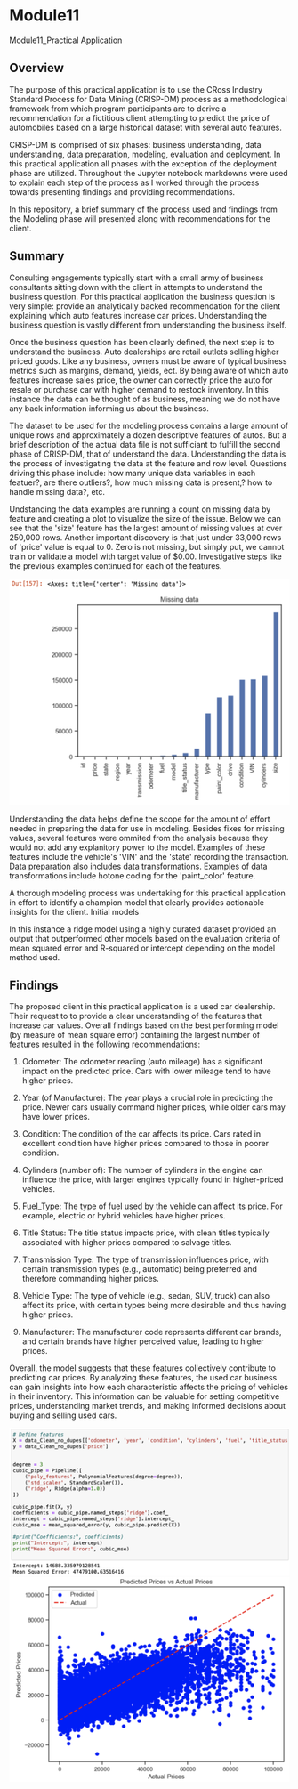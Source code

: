 # Module11
Module11_Practical Application

## Overview
The purpose of this practical application is to use the CRoss Industry Standard Process for Data Mining (CRISP-DM) process as a methodological framework from which program participants are to derive a recommendation for a fictitious client attempting to predict the price of automobiles based on a large historical dataset with several auto features.

CRISP-DM is comprised of six phases: business understanding, data understanding, data preparation, modeling, evaluation and deployment. In this practical application all phases with the exception of the deployment phase are utilized. Throughout the Jupyter notebook markdowns were used to explain each step of the process as I worked through the process towards presenting findings and providing recommendations.

In this repository, a brief summary of the process used and findings from the Modeling phase will presented along with recommendations for the client.

## Summary
Consulting engagements typically start with a small army of business consultants sitting down with the client in attempts to understand the business question. For this practical application the business question is very simple: provide an analytically backed recommendation for the client explaining which auto features increase car prices. Understanding the business question is vastly different from understanding the business itself.

Once the business question has been clearly defined, the next step is to understand the business. Auto dealerships are retail outlets selling higher priced goods. Like any business, owners must be aware of typical business metrics such as margins, demand, yields, ect. By being aware of which auto features increase sales price, the owner can correctly price the auto for resale or purchase car with higher demand to restock inventory. In this instance the data can be thought of as business, meaning we do not have any back information informing us about the business. 

The dataset to be used for the modeling process contains a large amount of unique rows and approximately a dozen descriptive features of autos. But a brief description of the actual data file is not sufficiant to fulfill the second phase of CRISP-DM, that of understand the data. Understanding the data is the process of investigating the data at the feature and row level. Questions driving this phase include: how many unique data variables in each featuer?, are there outliers?, how much missing data is present,? how to handle missing data?, etc. 

Undstanding the data examples are running a count on missing data by feature and creating a plot to visualize the size of the issue. Below we can see that the 'size' feature has the largest amount of missing values at over 250,000 rows. Another important discovery is that just under 33,000 rows of 'price' value is equal to 0. Zero is not missing, but simply put, we cannot train or validate a model with target value of $0.00. Investigative steps like the previous examples continued for each of the features.

![GitHub Test](MissingData.png)

Understanding the data helps define the scope for the amount of effort needed in preparing the data for use in modeling. Besides fixes for missing values, several features were ommited from the analysis because they would not add any explanitory power to the model. Examples of these features include the vehicle's 'VIN' and the 'state' recording the transaction. Data preparation also includes data transformations. Examples of data transformations include hotone coding for the 'paint_color' feature.

A thorough modeling process was undertaking for this practical application in effort to identify a champion model that clearly provides actionable insights for the client. 
Initial models

In this instance a ridge model using a highly curated dataset provided an output that outperformed other models based on the evaluation criteria of mean squared error and R-squared or intercept depending on the model method used.

## Findings
The proposed client in this practical application is a used car dealership. Their request to to provide a clear understanding of the features that increase car values. Overall findings based on the best performing model (by measure of mean square error) containing the largest number of features resulted in the following recommendations:

1. Odometer: The odometer reading (auto mileage) has a significant impact on the predicted price. Cars with lower mileage tend to have higher prices.

2. Year (of Manufacture): The year plays a crucial role in predicting the price. Newer cars usually command higher prices, while older cars may have lower prices.

3. Condition: The condition of the car affects its price. Cars rated in excellent condition have higher prices compared to those in poorer condition.

4. Cylinders (number of): The number of cylinders in the engine can influence the price, with larger engines typically found in higher-priced vehicles.

5. Fuel_Type: The type of fuel used by the vehicle can affect its price. For example, electric or hybrid vehicles have higher prices.

6. Title Status: The title status impacts price, with clean titles typically associated with higher prices compared to salvage titles.

7. Transmission Type: The type of transmission influences price, with certain transmission types (e.g., automatic) being preferred and therefore commanding higher prices.

8. Vehicle Type: The type of vehicle (e.g., sedan, SUV, truck) can also affect its price, with certain types being more desirable and thus having higher prices.

9. Manufacturer: The manufacturer code represents different car brands, and certain brands have higher perceived value, leading to higher prices.

Overall, the model suggests that these features collectively contribute to predicting car prices. By analyzing these features, the used car business can gain insights into how each characteristic affects the pricing of vehicles in their inventory. This information can be valuable for setting competitive prices, understanding market trends, and making informed decisions about buying and selling used cars.


![GitHub Test](RidgeModel_Results.png)
![GitHub Test](Ridge_Plot.png)
